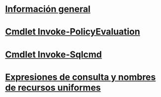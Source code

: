 # [Información general](database-engine-powershell-reference.md)  
# [Cmdlet Invoke-PolicyEvaluation](invoke-policyevaluation-cmdlet.md)  
# [Cmdlet Invoke-Sqlcmd](invoke-sqlcmd-cmdlet.md)  
# [Expresiones de consulta y nombres de recursos uniformes](query-expressions-and-uniform-resource-names.md)  
